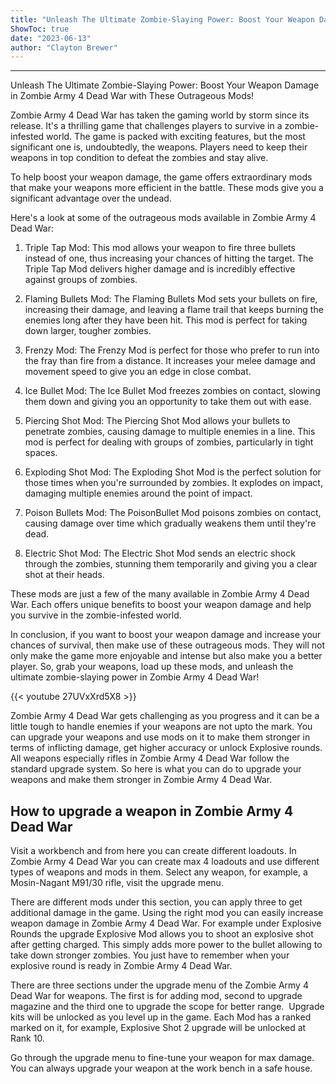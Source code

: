 ```yaml
---
title: "Unleash The Ultimate Zombie-Slaying Power: Boost Your Weapon Damage in Zombie Army 4 Dead War with These Outrageous Mods!"
ShowToc: true 
date: "2023-06-13"
author: "Clayton Brewer"
---
```

*****
Unleash The Ultimate Zombie-Slaying Power: Boost Your Weapon Damage in Zombie Army 4 Dead War with These Outrageous Mods!

Zombie Army 4 Dead War has taken the gaming world by storm since its release. It's a thrilling game that challenges players to survive in a zombie-infested world. The game is packed with exciting features, but the most significant one is, undoubtedly, the weapons. Players need to keep their weapons in top condition to defeat the zombies and stay alive.

To help boost your weapon damage, the game offers extraordinary mods that make your weapons more efficient in the battle. These mods give you a significant advantage over the undead.

Here's a look at some of the outrageous mods available in Zombie Army 4 Dead War:

1. Triple Tap Mod: This mod allows your weapon to fire three bullets instead of one, thus increasing your chances of hitting the target. The Triple Tap Mod delivers higher damage and is incredibly effective against groups of zombies.

2. Flaming Bullets Mod: The Flaming Bullets Mod sets your bullets on fire, increasing their damage, and leaving a flame trail that keeps burning the enemies long after they have been hit. This mod is perfect for taking down larger, tougher zombies.

3. Frenzy Mod: The Frenzy Mod is perfect for those who prefer to run into the fray than fire from a distance. It increases your melee damage and movement speed to give you an edge in close combat.

4. Ice Bullet Mod: The Ice Bullet Mod freezes zombies on contact, slowing them down and giving you an opportunity to take them out with ease.

5. Piercing Shot Mod: The Piercing Shot Mod allows your bullets to penetrate zombies, causing damage to multiple enemies in a line. This mod is perfect for dealing with groups of zombies, particularly in tight spaces.

6. Exploding Shot Mod: The Exploding Shot Mod is the perfect solution for those times when you're surrounded by zombies. It explodes on impact, damaging multiple enemies around the point of impact.

7. Poison Bullets Mod: The PoisonBullet Mod poisons zombies on contact, causing damage over time which gradually weakens them until they're dead.

8. Electric Shot Mod: The Electric Shot Mod sends an electric shock through the zombies, stunning them temporarily and giving you a clear shot at their heads.

These mods are just a few of the many available in Zombie Army 4 Dead War. Each offers unique benefits to boost your weapon damage and help you survive in the zombie-infested world.

In conclusion, if you want to boost your weapon damage and increase your chances of survival, then make use of these outrageous mods. They will not only make the game more enjoyable and intense but also make you a better player. So, grab your weapons, load up these mods, and unleash the ultimate zombie-slaying power in Zombie Army 4 Dead War!

{{< youtube 27UVxXrd5X8 >}} 



Zombie Army 4 Dead War gets challenging as you progress and it can be a little tough to handle enemies if your weapons are not upto the mark. You can upgrade your weapons and use mods on it to make them stronger in terms of inflicting damage, get higher accuracy or unlock Explosive rounds. All weapons especially rifles in Zombie Army 4 Dead War follow the standard upgrade system. So here is what you can do to upgrade your weapons and make them stronger in Zombie Army 4 Dead War.
 
## How to upgrade a weapon in Zombie Army 4 Dead War
 
Visit a workbench and from here you can create different loadouts. In Zombie Army 4 Dead War you can create max 4 loadouts and use different types of weapons and mods in them. Select any weapon, for example, a Mosin-Nagant M91/30 rifle, visit the upgrade menu.
 
There are different mods under this section, you can apply three to get additional damage in the game. Using the right mod you can easily increase weapon damage in Zombie Army 4 Dead War. For example under Explosive Rounds the upgrade Explosive Mod allows you to shoot an explosive shot after getting charged. This simply adds more power to the bullet allowing to take down stronger zombies. You just have to remember when your explosive round is ready in Zombie Army 4 Dead War.
 
There are three sections under the upgrade menu of the Zombie Army 4 Dead War for weapons. The first is for adding mod, second to upgrade magazine and the third one to upgrade the scope for better range.  Upgrade kits will be unlocked as you level up in the game. Each Mod has a ranked marked on it, for example, Explosive Shot 2 upgrade will be unlocked at Rank 10.
 
Go through the upgrade menu to fine-tune your weapon for max damage. You can always upgrade your weapon at the work bench in a safe house.




